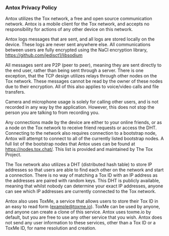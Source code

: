 ### Antox Privacy Policy

Antox utilizes the Tox network, a free and open source communication network. Antox is a mobile client for the Tox network, and accepts no responsibility for actions of any other device on this network.

Antox logs messages that are sent, and all logs are stored locally on the device. These logs are never sent anywhere else. All communications between users are fully encrypted using the NaCl encryption library,
https://github.com/jedisct1/libsodium

All messages sent are P2P (peer to peer), meaning they are sent directly to the end user, rather than being sent through a server. There is one exception, that the TCP design utilizes relays through other nodes on the Tox network. These messages cannot be read by the owner of these nodes due to their encryption. All of this also applies to voice/video calls and file transfers.

Camera and microphone usage is solely for calling other users, and is not recorded in any way by the application. However, this does not stop the person you are talking to from recording you.

Any connections made by the device are either to your online friends, or as a node on the Tox network to receive friend requests or access the DHT. Connecting to the network also requires connection to a bootstrap node, Antox will attempt to connect to all of the currently listed bootstrap nodes. A full list of the bootstrap nodes that Antox uses can be found at
https://nodes.tox.chat/.
This list is provided and maintained by The Tox Project.

The Tox network also utilizes a DHT (distributed hash table) to store IP addresses so that users are able to find each other on the network and start a connection. There is no way of matching a Tox ID with an IP address as the addresses are paired with random keys. This DHT is publicly available, meaning that whilst nobody can determine your exact IP addresses, anyone can see which IP addresses are currently connected to the Tox network.

Antox also uses ToxMe, a service that allows users to store their Tox ID in an easy to read form (example@toxme.io). ToxMe can be used by anyone, and anyone can create a clone of this service. Antox uses toxme.io by default, but you are free to use any other service that you wish. Antox does not send any user information to these services, other than a Tox ID or a ToxMe ID, for name resolution and creation.
